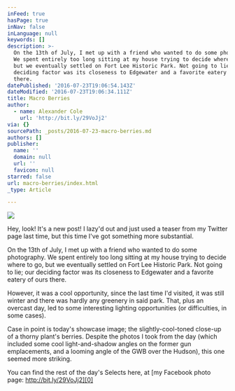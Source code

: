 ```yaml
---
inFeed: true
hasPage: true
inNav: false
inLanguage: null
keywords: []
description: >-
  On the 13th of July, I met up with a friend who wanted to do some photography.
  We spent entirely too long sitting at my house trying to decide where to go,
  but we eventually settled on Fort Lee Historic Park. Not going to lie; our
  deciding factor was its closeness to Edgewater and a favorite eatery of ours
  there.
datePublished: '2016-07-23T19:06:54.143Z'
dateModified: '2016-07-23T19:06:34.111Z'
title: Macro Berries
author:
  - name: Alexander Cole
    url: 'http://bit.ly/29VoJj2'
via: {}
sourcePath: _posts/2016-07-23-macro-berries.md
authors: []
publisher:
  name: ''
  domain: null
  url: ''
  favicon: null
starred: false
url: macro-berries/index.html
_type: Article

---
```

![](https://imgflo.herokuapp.com/graph/vahj1ThiexotieMo/f7641cedfabf93842cbe9eb7ef226620/croprotate.jpg?cropheight=1366&cropwidth=2048&degrees=0&input=https%3A%2F%2Fthe-grid-user-content.s3-us-west-2.amazonaws.com%2F6781e0c8-9760-4dd6-ae42-da1aa510f59c.jpg&x=0&y=0)

Hey, look! It's a new post! I lazy'd out and just used a teaser from my Twitter page last time, but this time I've got something more substantial.

On the 13th of July, I met up with a friend who wanted to do some photography. We spent entirely too long sitting at my house trying to decide where to go, but we eventually settled on Fort Lee Historic Park. Not going to lie; our deciding factor was its closeness to Edgewater and a favorite eatery of ours there.

However, it was a cool opportunity, since the last time I'd visited, it was still winter and there was hardly any greenery in said park. That, plus an overcast day, led to some interesting lighting opportunities (or difficulties, in some cases).

Case in point is today's showcase image; the slightly-cool-toned close-up of a thorny plant's berries. Despite the photos I took from the day (which included some cool light-and-shadow angles on the former gun emplacements, and a looming angle of the GWB over the Hudson), this one seemed more striking.

You can find the rest of the day's Selects here, at [my Facebook photo page: http://bit.ly/29VoJj2][0]

[0]: http://bit.ly/29VoJj2
